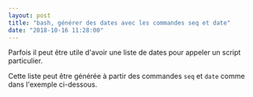 ```yaml
---
layout: post
title: "bash, générer des dates avec les commandes seq et date"
date: "2018-10-16 11:28:00"
---
```

Parfois il peut être utile d'avoir une liste de dates pour appeler un script particulier.

Cette liste peut être générée à partir des commandes `seq` et `date` comme dans l'exemple ci-dessous.

<script src="https://pastebin.com/embed_js/xi9BiJFj"></script>
